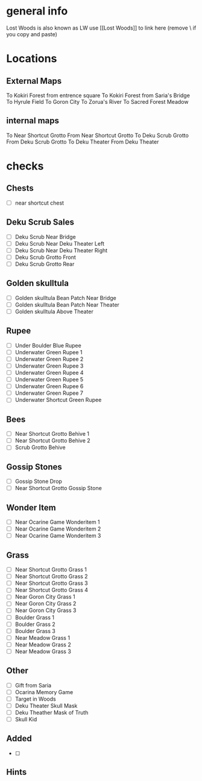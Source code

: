 # general info 
Lost Woods is also known as LW use \[\[Lost Woods]] to link here (remove \\ if you copy and paste)
# Locations
## External Maps
To Kokiri Forest from entrence square
To Kokiri Forest from Saria's Bridge
To Hyrule Field
To Goron City
To Zorua's River
To Sacred Forest Meadow
## internal maps
To Near Shortcut Grotto
From Near Shortcut Grotto
To Deku Scrub Grotto
From Deku Scrub Grotto
To Deku Theater
From Deku Theater

# checks
## Chests
- [ ] near shortcut chest
## Deku Scrub Sales
- [ ] Deku Scrub Near Bridge
- [ ] Deku Scrub Near Deku Theater Left
- [ ] Deku Scrub Near Deku Theater Right
- [ ] Deku Scrub Grotto Front
- [ ] Deku Scrub Grotto Rear
## Golden skulltula
- [ ] Golden skulltula Bean Patch Near Bridge
- [ ] Golden skulltula Bean Patch Near Theater
- [ ] Golden skulltula Above Theater
## Rupee
- [ ] Under Boulder Blue Rupee
- [ ] Underwater Green Rupee 1
- [ ] Underwater Green Rupee 2
- [ ] Underwater Green Rupee 3
- [ ] Underwater Green Rupee 4
- [ ] Underwater Green Rupee 5
- [ ] Underwater Green Rupee 6
- [ ] Underwater Green Rupee 7
- [ ] Underwater Shortcut Green Rupee
## Bees
- [ ] Near Shortcut Grotto Behive 1
- [ ] Near Shortcut Grotto Behive 2
- [ ] Scrub Grotto Behive
## Gossip Stones
- [ ] Gossip Stone Drop
- [ ] Near Shortcut Grotto Gossip Stone
## Wonder Item
- [ ] Near Ocarine Game Wonderitem 1
- [ ] Near Ocarine Game Wonderitem 2
- [ ] Near Ocarine Game Wonderitem 3
## Grass
- [ ] Near Shortcut Grotto Grass 1
- [ ] Near Shortcut Grotto Grass 2
- [ ] Near Shortcut Grotto Grass 3
- [ ] Near Shortcut Grotto Grass 4
- [ ] Near Goron City Grass 1
- [ ] Near Goron City Grass 2
- [ ] Near Goron City Grass 3
- [ ] Boulder Grass 1
- [ ] Boulder Grass 2
- [ ] Boulder Grass 3
- [ ] Near Meadow Grass 1
- [ ] Near Meadow Grass 2
- [ ] Near Meadow Grass 3
## Other
- [ ] Gift from Saria
- [ ] Ocarina Memory Game
- [ ] Target in Woods
- [ ] Deku Theater Skull Mask
- [ ] Deku Theather Mask of Truth
- [ ] Skull Kid
## Added
- [ ] 
## Hints